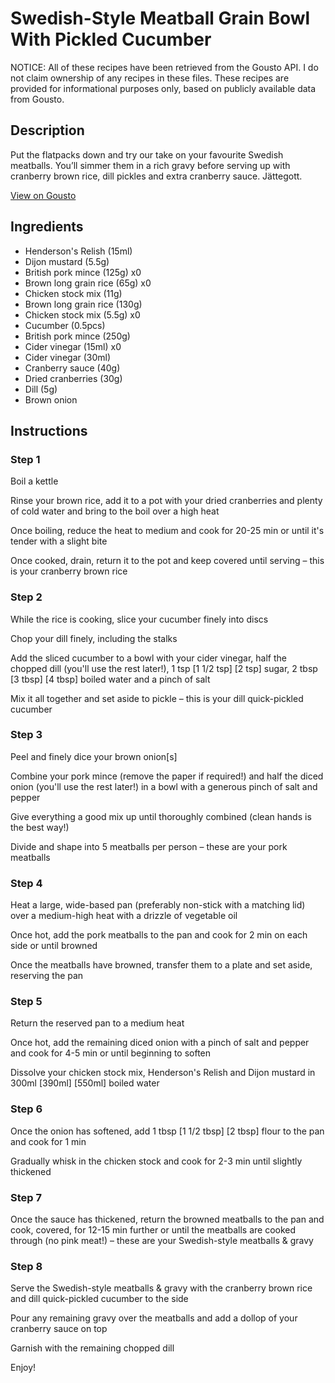 # Swedish-Style Meatball Grain Bowl With Pickled Cucumber

NOTICE: All of these recipes have been retrieved from the Gousto API. I do not claim ownership of any recipes in these files. These recipes are provided for informational purposes only, based on publicly available data from Gousto.

## Description

Put the flatpacks down and try our take on your favourite Swedish meatballs. You’ll simmer them in a rich gravy before serving up with cranberry brown rice, dill pickles and extra cranberry sauce. Jättegott.

[View on Gousto](https://www.gousto.co.uk/recipes/cookbook/swedish-style-meatball-grain-bowl-with-pickled-cucumber)

## Ingredients

- Henderson's Relish (15ml)
- Dijon mustard (5.5g)
- British pork mince (125g) x0
- Brown long grain rice (65g) x0
- Chicken stock mix (11g)
- Brown long grain rice (130g)
- Chicken stock mix (5.5g) x0
- Cucumber (0.5pcs)
- British pork mince (250g)
- Cider vinegar (15ml) x0
- Cider vinegar (30ml)
- Cranberry sauce (40g)
- Dried cranberries (30g)
- Dill (5g)
- Brown onion

## Instructions


### Step 1

Boil a kettle

Rinse your brown rice, add it to a pot with your dried cranberries and plenty of cold water and bring to the boil over a high heat

Once boiling, reduce the heat to medium and cook for 20-25 min or until it's tender with a slight bite

Once cooked, drain, return it to the pot and keep covered until serving – this is your cranberry brown rice


### Step 2

While the rice is cooking, slice your cucumber finely into discs

Chop your dill finely, including the stalks

Add the sliced cucumber to a bowl with your cider vinegar, half the chopped dill (you'll use the rest later!), 1 tsp <span class="text-purple">[1 1/2 tsp]</span> <span class="text-danger">[2 tsp]</span> sugar, 2 tbsp <span class="text-purple">[3 tbsp]</span> <span class="text-danger">[4 tbsp]</span> boiled water and a pinch of salt

Mix it all together and set aside to pickle – this is your dill quick-pickled cucumber


### Step 3

Peel and finely dice your brown onion[s]

Combine your pork mince (remove the paper if required!) and half the diced onion (you'll use the rest later!) in a bowl with a generous pinch of salt and pepper

Give everything a good mix up until thoroughly combined (clean hands is the best way!)

Divide and shape into 5 meatballs per person – these are your pork meatballs


### Step 4

Heat a large, wide-based pan (preferably non-stick with a matching lid) over a medium-high heat with a drizzle of vegetable oil

Once hot, add the pork meatballs to the pan and cook for 2 min on each side or until browned

Once the meatballs have browned, transfer them to a plate and set aside, reserving the pan


### Step 5

Return the reserved pan to a medium heat

Once hot, add the remaining diced onion with a pinch of salt and pepper and cook for 4-5 min or until beginning to soften

Dissolve your chicken stock mix, Henderson's Relish and Dijon mustard in 300ml <span class="text-purple">[390ml]</span> <span class="text-danger">[550ml]</span> boiled water


### Step 6

Once the onion has softened, add 1 tbsp <span class="text-purple">[1 1/2 tbsp]</span> <span class="text-danger">[2 tbsp]</span> flour to the pan and cook for 1 min

Gradually whisk in the chicken stock and cook for 2-3 min until slightly thickened


### Step 7

Once the sauce has thickened, return the browned meatballs to the pan and cook, covered, for 12-15<span class="text-danger"> </span>min further or until the meatballs are cooked through (no pink meat!) – these are your Swedish-style meatballs & gravy

### Step 8

Serve the Swedish-style meatballs & gravy with the cranberry brown rice and dill quick-pickled cucumber to the side

Pour any remaining gravy over the meatballs and add a dollop of your cranberry sauce on top

Garnish with the remaining chopped dill

Enjoy!

